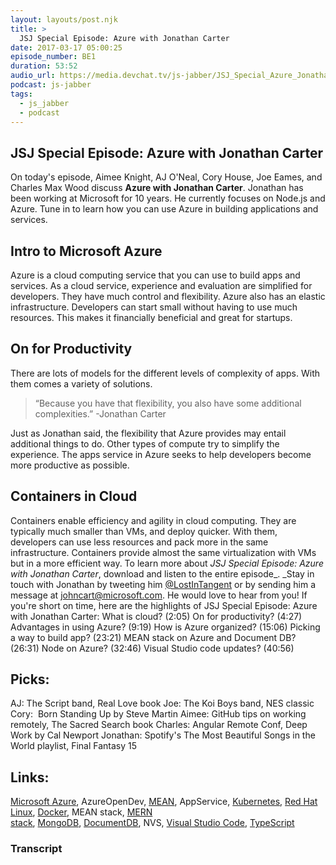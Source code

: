 ```yaml
---
layout: layouts/post.njk
title: >
  JSJ Special Episode: Azure with Jonathan Carter
date: 2017-03-17 05:00:25
episode_number: BE1
duration: 53:52
audio_url: https://media.devchat.tv/js-jabber/JSJ_Special_Azure_Jonathan_Carter.mp3
podcast: js-jabber
tags:
  - js_jabber
  - podcast
---
```


## JSJ Special Episode: Azure with Jonathan Carter

On today's episode,&nbsp;Aimee Knight, AJ O'Neal, Cory House, Joe Eames, and Charles Max Wood discuss **Azure with Jonathan Carter**. Jonathan has been working at Microsoft for 10 years. He currently focuses on Node.js and Azure. Tune in to learn how you can use Azure in building applications and services.

## Intro to Microsoft Azure

Azure is a cloud computing service that you can use to build apps and services. As a cloud service,&nbsp;experience and evaluation are simplified for developers. They have much control and flexibility. Azure also has an elastic infrastructure. Developers can start small without having to use much resources. This makes it financially beneficial and great for startups.

## On for Productivity

There are lots of models for the different levels of complexity of apps. With them comes a variety of solutions.

> “Because you have that flexibility, you also have some additional complexities.” -Jonathan Carter

Just as Jonathan said, the flexibility that Azure&nbsp;provides may entail additional things to do.&nbsp;Other types of compute try to simplify the experience. The apps service in Azure seeks to help developers become more productive as possible.

## Containers in Cloud

Containers enable efficiency and agility in cloud computing. They are typically much smaller than VMs, and deploy quicker. With&nbsp;them, developers can use less resources&nbsp;and pack more in the same infrastructure. Containers provide almost the same virtualization with VMs but in a more efficient way. To learn more about _JSJ Special Episode: Azure with Jonathan Carter_, download and listen to&nbsp;the entire episode\_.&nbsp;\_Stay in touch with Jonathan by tweeting him [@LostInTangent](https://twitter.com/LostInTangent)&nbsp;or by sending him a message at&nbsp;johncart@microsoft.com. He would love to hear from you! If you're short on time, here are the highlights of JSJ Special Episode: Azure with Jonathan Carter: What is cloud? (2:05) On for productivity? (4:27) Advantages in using&nbsp;Azure? (9:19) How is Azure organized? (15:06) Picking a way to build app? (23:21) MEAN&nbsp;stack on Azure and Document DB? (26:31) Node on Azure? (32:46) Visual Studio code updates? (40:56)

## Picks:

AJ: The Script band, Real Love book Joe: The Koi Boys band, NES&nbsp;classic Cory: &nbsp;Born Standing Up by Steve Martin Aimee: GitHub tips on working remotely, The Sacred&nbsp;Search book Charles: Angular Remote Conf, Deep Work by Cal Newport Jonathan: Spotify's The Most Beautiful Songs in the World playlist, Final Fantasy 15

## Links:

[Microsoft Azure](https://azure.microsoft.com/en-us/?b=17.06),&nbsp;AzureOpenDev,&nbsp;[MEAN](https://mean.io/),&nbsp;AppService,&nbsp;[Kubernetes](https://kubernetes.io/),&nbsp;[Red Hat Linux](https://www.redhat.com/en),&nbsp;[Docker](https://www.docker.com/),&nbsp;MEAN stack,&nbsp;[MERN stack](https://mern.io/),&nbsp;[MongoDB](https://www.mongodb.com/),&nbsp;[DocumentDB](https://azure.microsoft.com/en-us/services/documentdb/),&nbsp;NVS,&nbsp;[Visual Studio Code](https://code.visualstudio.com/),&nbsp;[TypeScript](https://www.typescriptlang.org/)

### Transcript
